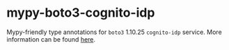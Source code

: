 # mypy-boto3-cognito-idp

Mypy-friendly type annotations for `boto3` 1.10.25 `cognito-idp` service.
More information can be found [here](https://github.com/vemel/mypy_boto3).